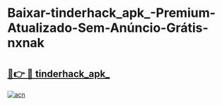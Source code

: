 # Baixar-tinderhack_apk_-Premium-Atualizado-Sem-Anúncio-Grátis-nxnak

# <h2><a href="https://1k5uxf.esa.edu.pl?src=tinderhack_apk_&ref=nxnak">🔗👉 🔴 tinderhack_apk_</a></h2>

[![acn](https://github.com/user-attachments/assets/0f9c940e-d8b0-45ae-aac7-cd30a18b3e1c)](https://1k5uxf.esa.edu.pl?src=tinderhack_apk_&ref=nxnak)

